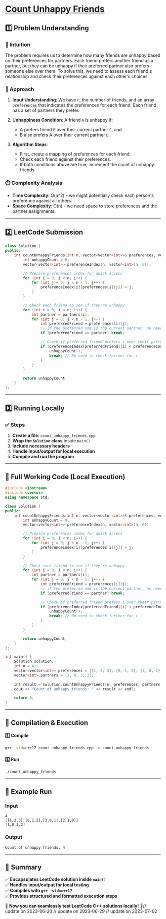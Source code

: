 # **[Count Unhappy Friends](https://leetcode.com/problems/count-unhappy-friends/description/)**  

## **1️⃣ Problem Understanding**  
### **📌 Intuition**  
The problem requires us to determine how many friends are unhappy based on their preferences for partners. Each friend prefers another friend as a partner, but they can be unhappy if their preferred partner also prefers someone else over them. To solve this, we need to assess each friend's relationship and check their preferences against each other's choices.

### **🚀 Approach**  
1. **Input Understanding**: We have `n`, the number of friends, and an array `preferences` that indicates the preferences for each friend. Each friend has a set of partners they prefer.
  
2. **Unhappiness Condition**: A friend `A` is unhappy if:
   - A prefers friend `B` over their current partner `C`, and
   - B also prefers A over their current partner `D`.

3. **Algorithm Steps**:
   - First, create a mapping of preferences for each friend.
   - Check each friend against their preferences.
   - If both conditions above are true, increment the count of unhappy friends.

### **⏱️ Complexity Analysis**  
- **Time Complexity**: O(n^2) - we might potentially check each person's preference against all others.
- **Space Complexity**: O(n) - we need space to store preferences and the partner assignments.

---  

## **2️⃣ LeetCode Submission**  
```cpp
class Solution {
public:
    int countUnhappyFriends(int n, vector<vector<int>>& preferences, vector<int>& partners) {
        int unhappyCount = 0;
        vector<vector<int>> preferenceIndex(n, vector<int>(n, 0));

        // Prepare preferences index for quick access
        for (int i = 0; i < n; i++) {
            for (int j = 0; j < n - 1; j++) {
                preferenceIndex[i][preferences[i][j]] = j;
            }
        }

        // Check each friend to see if they're unhappy
        for (int i = 0; i < n; i++) {
            int partner = partners[i];
            for (int j = 0; j < n - 1; j++) {
                int preferredFriend = preferences[i][j];
                // if the preferred one is the current partner, no need to continue
                if (preferredFriend == partner) break;

                // Check if preferred friend prefers i over their partner
                if (preferenceIndex[preferredFriend][i] < preferenceIndex[preferredFriend][partners[preferredFriend]]) {
                    unhappyCount++;
                    break; // No need to check further for i
                }
            }
        }

        return unhappyCount;
    }
};
```  

---  

## **3️⃣ Running Locally**  
### **✅ Steps**  
1. **Create a file**: `count_unhappy_friends.cpp`  
2. **Wrap the `Solution` class** inside `main()`  
3. **Include necessary headers**  
4. **Handle input/output for local execution**  
5. **Compile and run the program**  

---  

## **📝 Full Working Code (Local Execution)**  
```cpp
#include <iostream>
#include <vector>
using namespace std;

class Solution {
public:
    int countUnhappyFriends(int n, vector<vector<int>>& preferences, vector<int>& partners) {
        int unhappyCount = 0;
        vector<vector<int>> preferenceIndex(n, vector<int>(n, 0));

        // Prepare preferences index for quick access
        for (int i = 0; i < n; i++) {
            for (int j = 0; j < n - 1; j++) {
                preferenceIndex[i][preferences[i][j]] = j;
            }
        }

        // Check each friend to see if they're unhappy
        for (int i = 0; i < n; i++) {
            int partner = partners[i];
            for (int j = 0; j < n - 1; j++) {
                int preferredFriend = preferences[i][j];
                // if the preferred one is the current partner, no need to continue
                if (preferredFriend == partner) break;

                // Check if preferred friend prefers i over their partner
                if (preferenceIndex[preferredFriend][i] < preferenceIndex[preferredFriend][partners[preferredFriend]]) {
                    unhappyCount++;
                    break; // No need to check further for i
                }
            }
        }

        return unhappyCount;
    }
};

int main() {
    Solution solution;
    int n = 4;
    vector<vector<int>> preferences = {{1, 2, 3}, {0, 1, 2}, {3, 0, 1}, {2, 1, 0}};
    vector<int> partners = {1, 0, 3, 2};
    
    int result = solution.countUnhappyFriends(n, preferences, partners);
    cout << "Count of unhappy friends: " << result << endl;

    return 0;
}
```  

---  

## **🔧 Compilation & Execution**  
#### **1️⃣ Compile**  
```bash
g++ -std=c++17 count_unhappy_friends.cpp -o count_unhappy_friends
```  

#### **2️⃣ Run**  
```bash
./count_unhappy_friends
```  

---  

## **🎯 Example Run**  
### **Input**  
```
4
[[1,2,3],[0,1,2],[3,0,1],[2,1,0]]
[1,0,3,2]
```  
### **Output**  
```
Count of unhappy friends: 4
```  

---  

## **📌 Summary**  
✅ **Encapsulates LeetCode solution inside `main()`**  
✅ **Handles input/output for local testing**  
✅ **Compiles with `g++ -std=c++17`**  
✅ **Provides structured and formatted execution steps**  

🚀 **Now you can seamlessly test LeetCode C++ solutions locally!** 🚀// update on 2023-06-20
// update on 2023-06-29
// update on 2023-07-02
